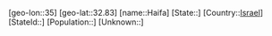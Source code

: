 ﻿---
location: [32.83,35]
type: City
tags:
- geo/City


SpocWebEntityId: 30706
isDeleted: false
confidential: public

---
[geo-lon::35]
[geo-lat::32.83]
[name::Haifa]
[State::]
[Country::[Israel](geo/Continent/Asia/Israel.md)]
[StateId::]
[Population::]
[Unknown::]

